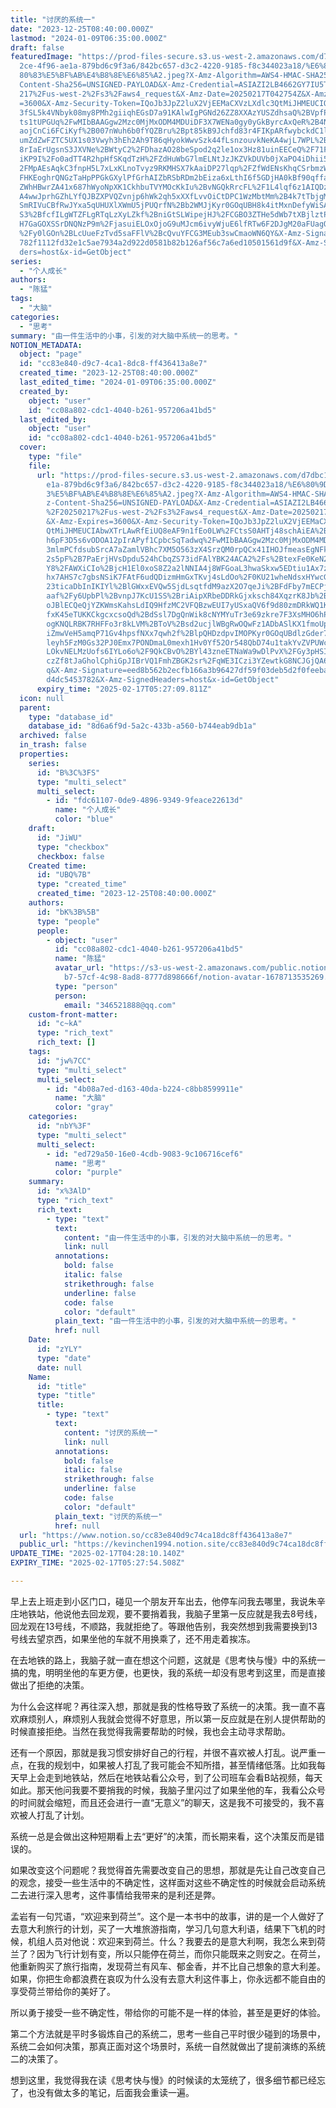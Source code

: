 ```yaml
---
title: "讨厌的系统一"
date: "2023-12-25T08:40:00.000Z"
lastmod: "2024-01-09T06:35:00.000Z"
draft: false
featuredImage: "https://prod-files-secure.s3.us-west-2.amazonaws.com/d7dbc101-8\
  2ce-4f96-ae1a-879bd6c9f3a6/842bc657-d3c2-4220-9185-f8c344023a18/%E6%80%9D%E8%\
  80%83%E5%BF%AB%E4%B8%8E%E6%85%A2.jpeg?X-Amz-Algorithm=AWS4-HMAC-SHA256&X-Amz-\
  Content-Sha256=UNSIGNED-PAYLOAD&X-Amz-Credential=ASIAZI2LB4662GY7IU5T%2F20250\
  217%2Fus-west-2%2Fs3%2Faws4_request&X-Amz-Date=20250217T042754Z&X-Amz-Expires\
  =3600&X-Amz-Security-Token=IQoJb3JpZ2luX2VjEEMaCXVzLXdlc3QtMiJHMEUCIQCj%2F41e\
  3fSL5k4VNbyk08my8PMh2giiqhEGsD7a91KAlwIgPGNd26ZZ8XXAzYUSZdhsaQ%2BVpfPZ6CifAfA\
  ts1tUPGUq%2FwMIbBAAGgw2Mzc0MjMxODM4MDUiDF3X7WENa0gy0yGkByrcAxQeR%2B4NgMaEBYOR\
  aojCnCi6FCiKyf%2B007nWuh6b0fYQZBru%2Bpt85kB9Jchfd83r4FIKpARfwybckdC1l1SVzyiio\
  umZdZwFZTC5UX1s03Vwyh3hEh2Ah9T86qHyokWwvSzk44fLsnzouvkNeKA4wjL7WPL%2B4%2FbsV5\
  8rIaErUgsnS3JXVNe%2BWtyC2%2FDhazAO28beSpod2q2le1ox3Hz81uinEECeQ%2F71FluvmptAD\
  iKP9I%2Fo0adTT4R2hpHfSKqdTzH%2FZdHuWbG7lmELNtJzJKZVkDUVb0jXaPO4iDhii5%2FCqZk%\
  2FMpAEsAqkC3fnpH5L7xLxKLnoTvyz9RKMHSX7kAaiDP27lqp%2FZfWdENsKhqCSrbmzWA1PC3z%2\
  FHKEoghrQNGzTaHpPPGkGXylPfGrhAIZbRSbRDm2bEiza6xLthI6f5GDjHA0kBf90qffaDF6hfQ9H\
  ZWhHBwrZA41x687hWyoNpXK1CkhbuTVYMOcKkIu%2BvNGQkRrcFL%2F1L4lqf6z1AIQDzQTz%2F3P\
  A4wwJprhGZhLYfQJBZXPVQZvnjp6hWk2qh5xXXfLvvOiCtDPC1WzMbtMm%2B4k7tTbjgM9K2RGGJG\
  SmRIVuCBfRwJYxa5qUHUXlXWmU5jPUQrfN%2Bb2WMJjKyr0GOqUBH8k4itMxnDefyWiSAKP%2BPhH\
  S3%2BfcfILgWTZFLgRTqLzXyLZkf%2BniGtSLWipejHJ%2FCGBO3ZTHe5dWb7tXBjlztPH8Lea6Vf\
  H7GaGOXSSrDNQNzP9m%2FjasuiELOxOjoG9uMJcm6ivyWjuE6lfRTw6F2DJgM20aFUagObcvVAG0C\
  %2Fy0lGOn%2BLcUueFzTvd5saFFlV%2BcQvuYFCG3MEub3swCmaoWN6QY&X-Amz-Signature=fdc\
  782f1112fd32e1c5ae7934a2d922d0581b82b126af56c7a6ed10501561d9f&X-Amz-SignedHea\
  ders=host&x-id=GetObject"
series:
  - "个人成长"
authors:
  - "陈猛"
tags:
  - "大脑"
categories:
  - "思考"
summary: "由一件生活中的小事，引发的对大脑中系统一的思考。"
NOTION_METADATA:
  object: "page"
  id: "cc83e840-d9c7-4ca1-8dc8-ff436413a8e7"
  created_time: "2023-12-25T08:40:00.000Z"
  last_edited_time: "2024-01-09T06:35:00.000Z"
  created_by:
    object: "user"
    id: "cc08a802-cdc1-4040-b261-957206a41bd5"
  last_edited_by:
    object: "user"
    id: "cc08a802-cdc1-4040-b261-957206a41bd5"
  cover:
    type: "file"
    file:
      url: "https://prod-files-secure.s3.us-west-2.amazonaws.com/d7dbc101-82ce-4f96-a\
        e1a-879bd6c9f3a6/842bc657-d3c2-4220-9185-f8c344023a18/%E6%80%9D%E8%80%8\
        3%E5%BF%AB%E4%B8%8E%E6%85%A2.jpeg?X-Amz-Algorithm=AWS4-HMAC-SHA256&X-Am\
        z-Content-Sha256=UNSIGNED-PAYLOAD&X-Amz-Credential=ASIAZI2LB466RQ3X3EKH\
        %2F20250217%2Fus-west-2%2Fs3%2Faws4_request&X-Amz-Date=20250217T042709Z\
        &X-Amz-Expires=3600&X-Amz-Security-Token=IQoJb3JpZ2luX2VjEEMaCXVzLXdlc3\
        QtMiJHMEUCIAbwXTrLAwRfEiUQ8eAF9n1fEo0LW%2FCtsS0AHTj48schAiEA%2BzgcOo6ZN\
        h6pF3D5s6vODOA12pIrAPyf1CpbcSqTadwq%2FwMIbBAAGgw2Mzc0MjMxODM4MDUiDN2tag\
        3mlmPCfdsubSrcA7aZamlVBhc7XM5O563zX4SrzQM0rpQCx41IHOJfmeasEgNFkb7D3QeVD\
        2s5pF%2B7PaErjHVsDpdu524hCbqZS73idFAlYBK24ACA2%2Fs%2BtexFe0KeN24XqhQCyx\
        Y8%2FAWXiCIo%2BjcH1El0xoS8Z2a2lNNIA4j8WFGoaL3hwaSkxw5EDtiu1Ax7zg0c3J9sC\
        hx7AHS7c7gbsNSiK7FAtF6udQDizmHmGxTKvj4sLdOo%2F0KU21wheNdsxHYwcGxH3jVwai\
        23ticaDbInIKIYl%2BlGWxxEVQw5SjdLsqtfdM9azX2O7qeJi%2BFdFby7mECPjb4Z2ASlD\
        aaf%2Fy6UpbPl%2BvnpJ7KcU1SS%2BriAipXRbeDDRkGjxksch84XqzrK8Jb%2B4YQQsJH8\
        oJBlECQeQjYZKWmsKahsLdIQ9HfzMC2VFQBzwEUI7yUSxaQV6f9d80zmDRkWQ1KF9I4v0uT\
        fxK45eTUKKCkgcxcsoQd%2BdSsl7DgQnWik8cNYMYuTr3e69zkre7F3XsMHO6hPD1MjLo0c\
        ogKNQLRBK7RHFFo3r8kLVM%2BToV%2Bsd2ucjlWBgRwOQwFz1ADbASlKX1fmoUpsVVXlW4r\
        iZmwVeH5amqP71Gv4hpsfNXx7qwh2f%2BlpQHDzdpvIMOPKyr0GOqUBdlzGder7OPi2V741\
        leyh5FzM0Gs32PJ0Emx7PONDmaL0mexh1Hv0Yf52Or548QbD74u1takYvZVPUWcxdE%2F0C\
        LOkvNELMzUofs6IYLo6o%2F9QkCBvO%2BYl43zneETNaWa9wDlPvX%2FGy3pHSIy8Xedz45\
        czZf8tJaGholCphiGpJIBrVQ1FmhZBGK2sr%2FqWE3ICzi3YZewtkG8NCJGjQA6ApbecUKx\
        q&X-Amz-Signature=eed8b562b2ecfb166a3b96427df59f03deb5d2f0feeba3cd4dc07\
        d4dc5453782&X-Amz-SignedHeaders=host&x-id=GetObject"
      expiry_time: "2025-02-17T05:27:09.811Z"
  icon: null
  parent:
    type: "database_id"
    database_id: "8d6a6f9d-5a2c-433b-a560-b744eab9db1a"
  archived: false
  in_trash: false
  properties:
    series:
      id: "B%3C%3FS"
      type: "multi_select"
      multi_select:
        - id: "fdc61107-0de9-4896-9349-9feace22613d"
          name: "个人成长"
          color: "blue"
    draft:
      id: "JiWU"
      type: "checkbox"
      checkbox: false
    Created time:
      id: "UBQ%7B"
      type: "created_time"
      created_time: "2023-12-25T08:40:00.000Z"
    authors:
      id: "bK%3B%5B"
      type: "people"
      people:
        - object: "user"
          id: "cc08a802-cdc1-4040-b261-957206a41bd5"
          name: "陈猛"
          avatar_url: "https://s3-us-west-2.amazonaws.com/public.notion-static.com/775523\
            b7-57cf-4c98-8ad8-8777d898666f/notion-avatar-1678713535269.png"
          type: "person"
          person:
            email: "346521888@qq.com"
    custom-front-matter:
      id: "c~kA"
      type: "rich_text"
      rich_text: []
    tags:
      id: "jw%7CC"
      type: "multi_select"
      multi_select:
        - id: "4b08a7ed-d163-40da-b224-c8bb8599911e"
          name: "大脑"
          color: "gray"
    categories:
      id: "nbY%3F"
      type: "multi_select"
      multi_select:
        - id: "ed729a50-16e0-4cdb-9083-9c106716cef6"
          name: "思考"
          color: "purple"
    summary:
      id: "x%3AlD"
      type: "rich_text"
      rich_text:
        - type: "text"
          text:
            content: "由一件生活中的小事，引发的对大脑中系统一的思考。"
            link: null
          annotations:
            bold: false
            italic: false
            strikethrough: false
            underline: false
            code: false
            color: "default"
          plain_text: "由一件生活中的小事，引发的对大脑中系统一的思考。"
          href: null
    Date:
      id: "zYLY"
      type: "date"
      date: null
    Name:
      id: "title"
      type: "title"
      title:
        - type: "text"
          text:
            content: "讨厌的系统一"
            link: null
          annotations:
            bold: false
            italic: false
            strikethrough: false
            underline: false
            code: false
            color: "default"
          plain_text: "讨厌的系统一"
          href: null
  url: "https://www.notion.so/cc83e840d9c74ca18dc8ff436413a8e7"
  public_url: "https://kevinchen1994.notion.site/cc83e840d9c74ca18dc8ff436413a8e7"
UPDATE_TIME: "2025-02-17T04:28:10.140Z"
EXPIRY_TIME: "2025-02-17T05:27:54.508Z"

---
```

<link rel="stylesheet" href="https://cdn.jsdelivr.net/npm/katex@0.16.2/dist/katex.min.css" integrity="sha384-bYdxxUwYipFNohQlHt0bjN/LCpueqWz13HufFEV1SUatKs1cm4L6fFgCi1jT643X" crossorigin="anonymous">


早上去上班走到小区门口，碰见一个朋友开车出去，他停车问我去哪里，我说朱辛庄地铁站，他说他去回龙观，要不要捎着我，我脑子里第一反应就是我去8号线，回龙观在13号线，不顺路，我就拒绝了。等跟他告别，我突然想到我需要换到13号线去望京西，如果坐他的车就不用换乘了，还不用走着挨冻。


在去地铁的路上，我脑子就一直在想这个问题，这就是《思考快与慢》中的系统一搞的鬼，明明坐他的车更方便，也更快，我的系统一却没有思考到这里，而是直接做出了拒绝的决策。


为什么会这样呢？再往深入想，那就是我的性格导致了系统一的决策。我一直不喜欢麻烦别人，麻烦别人我就会觉得不好意思，所以第一反应就是在别人提供帮助的时候直接拒绝。当然在我觉得我需要帮助的时候，我也会主动寻求帮助。


还有一个原因，那就是我习惯安排好自己的行程，并很不喜欢被人打乱。说严重一点，在我的规划中，如果被人打乱了我可能会不知所措，甚至情绪低落。比如我每天早上会走到地铁站，然后在地铁站看公众号，到了公司班车会看B站视频，每天如此。那天他问我要不要捎我的时候，我脑子里闪过了如果坐他的车，我看公众号的时间就会缩短，而且还会进行一直“无意义”的聊天，这是我不可接受的，我不喜欢被人打乱了计划。


系统一总是会做出这种短期看上去“更好”的决策，而长期来看，这个决策反而是错误的。


如果改变这个问题呢？我觉得首先需要改变自己的思想，那就是先让自己改变自己的观念，接受一些生活中的不确定性，这样面对这些不确定性的时候就会启动系统二去进行深入思考，这件事情给我带来的是利还是弊。


孟岩有一句咒语，“欢迎来到荷兰”。这个是一本书中的故事，讲的是一个人做好了去意大利旅行的计划，买了一大堆旅游指南，学习几句意大利语，结果下飞机的时候，机组人员对他说：欢迎来到荷兰。什么？我要去的是意大利啊，我怎么来到荷兰了？因为飞行计划有变，所以只能停在荷兰，而你只能既来之则安之。在荷兰，他重新购买了旅行指南，发现荷兰有风车、郁金香，并不比自己想象的意大利差。如果，你把生命都浪费在哀叹为什么没有去意大利这件事上，你永远都不能自由的享受荷兰带给你的美好了。


所以勇于接受一些不确定性，带给你的可能不是一样的体验，甚至是更好的体验。


第二个方法就是平时多锻炼自己的系统二，思考一些自己平时很少碰到的场景中，系统二会如何决策，那真正面对这个场景时，系统一自然就做出了提前演练的系统二的决策了。


想到这里，我觉得我在读《思考快与慢》的时候读的太笼统了，很多细节都已经忘了，也没有做太多的笔记，后面我会重读一遍。

